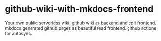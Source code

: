 # github-wiki-with-mkdocs-frontend
Your own public serverless wiki. github wiki as backend and edit frontend. mkdocs generated github pages as beautiful read frontend. github actions for autosync.
